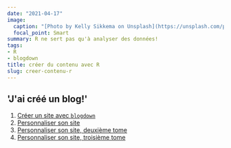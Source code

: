 ```yaml
---
date: "2021-04-17"
image:
  caption: "[Photo by Kelly Sikkema on Unsplash](https://unsplash.com/photos/9OGNpJPVMZ8)"
  focal_point: Smart
summary: R ne sert pas qu'à analyser des données!
tags:
- R
- blogdown
title: créer du contenu avec R
slug: creer-contenu-r
---
```


## 'J'ai créé un blog!'

1. [Créer un site avec `blogdown`](/fr/blog/l-origine-du-site/)
2. [Personnaliser son site](/fr/blog/decorer-le-site/)
3. [Personnaliser son site, deuxième tome](/fr/blog/autres-modifications/)
4. [Personnaliser son site, troisième tome](/fr/blog/autres-modifications-2/)
